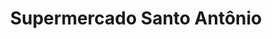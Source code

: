 ---
title: "Supermercado Santo Antônio"
url: /chui/supermercado-santo-antonio/
shop: supermercado
---